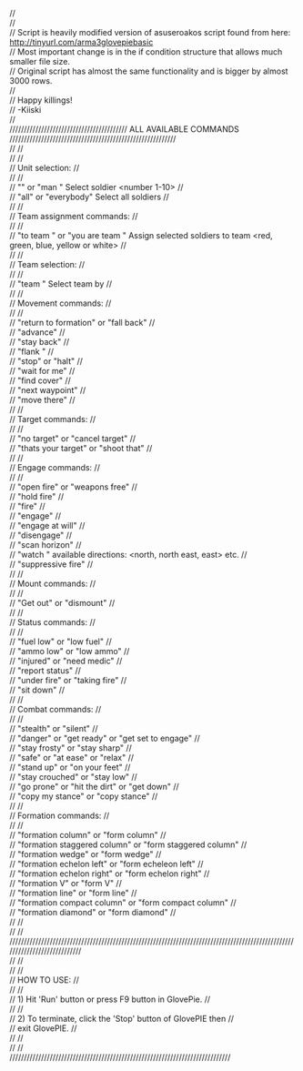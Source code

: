 //<br />
//<br />
//     Script is heavily modified version of asuseroakos script found from here: http://tinyurl.com/arma3glovepiebasic<br />
//     Most important change is in the if condition structure that allows much smaller file size.<br />
//     Original script has almost the same functionality and is bigger by almost 3000 rows.<br />
//<br />
//                                                                                          Happy killings!<br />
//                                                                                                      -Kiiski<br />
//<br />
///////////////////////////////////////// ALL AVAILABLE COMMANDS  //////////////////////////////////////////////////////////<br />
//                                                                                                                        //<br />
//                                                                                                                        //<br />
// Unit selection:                                                                                                        //<br />
//                                                                                                                        //<br />
//    "<number>" or "man <number>"            Select soldier <number 1-10>                                                //<br />
//    "all" or "everybody"                Select all soldiers                                                             //<br />
//                                                                                                                        //<br />
// Team assignment commands:                                                                                              //<br />
//                                                                                                                        //<br />
//    "to team <color>" or "you are team <color>"    Assign selected soldiers to team <red, green, blue, yellow or white> //<br />
//                                                                                                                        //<br />
// Team selection:                                                                                                        //<br />
//                                                                                                                        //<br />
//    "team <color>"                    Select team by <color>                                                            //<br />
//                                                                                                                        //<br />
// Movement commands:                                                                                                     //<br />
//                                                                                                                        //<br />
//    "return to formation" or "fall back"                                                                                //<br />
//    "advance"                                                                                                           //<br />
//    "stay back"                                                                                                         //<br />
//    "flank <left or right>"                                                                                             //<br />
//    "stop" or "halt"                                                                                                    //<br />
//    "wait for me"                                                                                                       //<br />
//    "find cover"                                                                                                        //<br />
//    "next waypoint"                                                                                                     //<br />
//    "move there"                                                                                                        //<br />
//                                                                                                                        //<br />
// Target commands:                                                                                                       //<br />
//                                                                                                                        //<br />
//    "no target" or "cancel target"                                                                                      //<br />
//    "thats your target" or "shoot that"                                                                                 //<br />
//                                                                                                                        //<br />
// Engage commands:                                                                                                       //<br />
//                                                                                                                        //<br />
//    "open fire" or "weapons free"                                                                                       //<br />
//    "hold fire"                                                                                                         //<br />
//    "fire"                                                                                                              //<br />
//    "engage"                                                                                                            //<br />
//    "engage at will"                                                                                                    //<br />
//    "disengage"                                                                                                         //<br />
//    "scan horizon"                                                                                                      //<br />
//    "watch <direction>"                   available directions: <north, north east, east> etc.                          //<br />
//    "suppressive fire"                                                                                                  //<br />
//                                                                                                                        //<br />
// Mount commands:                                                                                                        //<br />
//                                                                                                                        //<br />
//    "Get out" or "dismount"                                                                                             //<br />
//                                                                                                                        //<br />
// Status commands:                                                                                                       //<br />
//                                                                                                                        //<br />
//    "fuel low" or "low fuel"                                                                                            //<br />
//    "ammo low" or "low ammo"                                                                                            //<br />
//    "injured" or "need medic"                                                                                           //<br />
//    "report status"                                                                                                     //<br />
//    "under fire" or "taking fire"                                                                                       //<br />
//    "sit down"                                                                                                          //<br />
//                                                                                                                        //<br />
// Combat commands:                                                                                                       //<br />
//                                                                                                                        //<br />
//    "stealth" or "silent"                                                                                               //<br />
//    "danger" or "get ready" or "get set to engage"                                                                      //<br />
//    "stay frosty" or "stay sharp"                                                                                       //<br />
//    "safe" or "at ease" or "relax"                                                                                      //<br />
//    "stand up" or "on your feet"                                                                                        //<br />
//    "stay crouched" or "stay low"                                                                                       //<br />
//    "go prone" or "hit the dirt" or "get down"                                                                          //<br />
//    "copy my stance" or "copy stance"                                                                                   //<br />
//                                                                                                                        //<br />
// Formation commands:                                                                                                    //<br />
//                                                                                                                        //<br />
//    "formation column" or "form column"                                                                                 //<br />
//    "formation staggered column" or "form staggered column"                                                             //<br />
//    "formation wedge" or "form wedge"                                                                                   //<br />
//    "formation echelon left" or "form echeleon left"                                                                    //<br />
//    "formation echelon right" or "form echelon right"                                                                   //<br />
//    "formation V" or "form V"                                                                                           //<br />
//    "formation line" or "form line"                                                                                     //<br />
//    "formation compact column" or "form compact column"                                                                 //<br />
//    "formation diamond" or "form diamond"                                                                               //<br />
//                                                                                                                        //<br />
//                                                                                                                        //<br />
////////////////////////////////////////////////////////////////////////////////////////////////////////////////////////////<br />
//                                                                         //<br />
//                                                                         //<br />
//    HOW TO USE:                                                          //<br />
//                                                                         //<br />
//        1)    Hit 'Run' button or press F9 button in GlovePie.           //<br />
//                                                                         //<br />
//        2)    To terminate, click the 'Stop' button of GlovePIE then     //<br />
//              exit GlovePIE.                                             //<br />
//                                                                         //<br />
//                                                                         //<br />
/////////////////////////////////////////////////////////////////////////////
